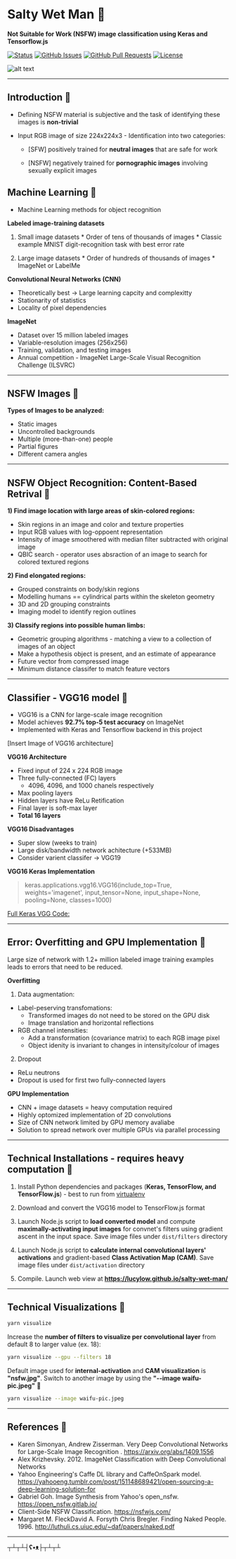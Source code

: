 # Salty Wet Man &#x1F499;

**Not Suitable for Work (NSFW) image classification using Keras and Tensorflow.js**

<div>
  
  [![Status](https://img.shields.io/badge/status-work--in--progress-success.svg)]()
  [![GitHub Issues](https://img.shields.io/github/issues/lucylow/salty-wet-man.svg)](https://github.com/lucylow/salty-wet-man/issues)
  [![GitHub Pull Requests](https://img.shields.io/github/issues-pr/lucylow/salty-wet-man.svg)](https://github.com/lucylow/salty-wet-man/pulls)
  [![License](https://img.shields.io/bower/l/bootstrap)]()

</div>

![alt text](https://github.com/lucylow/salty-wet-man/blob/master/readme-images/salty_wet_man.png)

---
## Introduction &#x1F499; 

* Defining NSFW material is subjective and the task of identifying these images is **non-trivial**
* Input RGB image of size 224x224x3 - Identification into two categories:

  * [SFW] positively trained for **neutral images** that are safe for work
  
  * [NSFW] negatively trained for **pornographic images** involving sexually explicit images


## Machine Learning  &#x1F499;

* Machine Learning methods for object recognition  

**Labeled image-training datasets**
  
  1) Small image datasets
    * Order of tens of thousands of images
    * Classic example MNIST digit-recognition task with best error rate
    
  2) Large image datasets
    * Order of hundreds of thousands of images
    * ImageNet or LabelMe
 
**Convolutional Neural Networks (CNN)**

  * Theoretically best -> Large learning capcity and complexitty
  * Stationarity of statistics
  * Locality of pixel dependencies


**ImageNet**

  * Dataset over 15 million labeled images
  * Variable-resolution images (256x256)
  * Training, validation, and testing images
  * Annual competition - ImageNet Large-Scale Visual Recognition Challenge (ILSVRC) 

---

## NSFW Images  &#x1F499;

**Types of Images to be analyzed:**

  * Static images
  * Uncontrolled backgrounds
  * Multiple (more-than-one) people
  * Partial figures
  * Different camera angles
  
  
---  

## NSFW Object Recognition: Content-Based Retrival &#x1F499;


**1) Find image location with large areas of skin-colored regions:**

  * Skin regions in an image and color and texture properties 
  * Input RGB values with log-oppoent representation
  * Intensity of image smoothered with median filter subtracted with original image
  * QBIC search - operator uses absraction of an image to search for colored textured regions

**2) Find elongated regions:**

  * Grouped constraints on body/skin regions
  * Modelling humans == cylindrical parts within the skeleton geometry
  * 3D and 2D grouping constraints
  * Imaging model to identify region outlines

**3) Classify regions into possible human limbs:**

  * Geometric grouping algorithms - matching a view to a collection of images of an object
  * Make a hypothesis object is present, and an estimate of appearance
  * Future vector from compressed image 
  * Minimum distance classifer to match feature vectors


---



## Classifier - VGG16 model &#x1F499;

* VGG16 is a CNN for large-scale image recognition 
* Model achieves **92.7% top-5 test accuracy** on ImageNet
* Implemented with Keras and Tensorflow backend in this project

[Insert Image of VGG16 architecture]

**VGG16 Architecture**

* Fixed input of 224 x 224 RGB image
* Three fully-connected (FC) layers 
  * 4096, 4096, and 1000 chanels respectively
* Max pooling layers
* Hidden layers have ReLu Retification
* Final layer is soft-max layer
* **Total 16 layers**

**VGG16 Disadvantages**

* Super slow (weeks to train)
* Large disk/bandwidth network achitecture (+533MB)
* Consider varient classifer -> VGG19


**VGG16 Keras Implementation**

> keras.applications.vgg16.VGG16(include_top=True, weights='imagenet', input_tensor=None, input_shape=None, pooling=None, classes=1000)

[Full Keras VGG Code:](https://keras.io/applications/#extract-features-with-vgg16)


---


## Error: Overfitting and GPU Implementation  &#x1F499;

Large size of network with 1.2+ million labeled image training examples leads to errors that need to be reduced.

**Overfitting**

1) Data augmentation: 
  * Label-peserving transfomations: 
    * Transformed images do not need to be stored on the GPU disk
    * Image translation and horizontal reflections
  * RGB channel intensities: 
    * Add a transformation (covariance matrix) to each RGB image pixel
    * Object idenity is invariant to changes in intensity/colour of images
  
2) Dropout
  * ReLu neutrons 
  * Dropout is used for first two fully-connected layers
  

**GPU Implementation**

* CNN + image datasets = heavy computation required
* Highly optomized implementation of 2D convolutions
* Size of CNN network limited by GPU memory avaliabe
* Solution to spread network over multiple GPUs via parallel processing 
  
---

## Technical Installations - requires heavy computation &#x1F499;

1. Install Python dependencies and packages (**Keras, TensorFlow, and TensorFlow.js**) - best to run from [virtualenv](https://virtualenv.pypa.io/en/latest/)
   
2. Download and convert the VGG16 model to TensorFlow.js format

3. Launch Node.js script to **load converted model** and compute **maximally-activating input images** for  convnet's filters using gradient ascent in the input space. Save image files under `dist/filters` directory 
   
4. Launch Node.js script to **calculate internal convolutional layers' activations** and gradient-based **Class Activation Map (CAM)**. Save image files under `dist/activation` directory
   
5. Compile. Launch web view at **https://lucylow.github.io/salty-wet-man/**


---


## Technical Visualizations &#x1F499;


```sh
yarn visualize
```


Increase the **number of filters to visualize per convolutional layer** from default 8 to larger value (ex. 18):


```sh
yarn visualize --gpu --filters 18
```


Default image used for **internal-activation** and **CAM visualization** is **"nsfw.jpg"**. Switch to another image by using the **"--image waifu-pic.jpeg"** 👀


```sh
yarn visualize --image waifu-pic.jpeg
```


---

## References &#x1F499;

* Karen Simonyan, Andrew Zisserman. Very Deep Convolutional Networks for Large-Scale Image Recognition . https://arxiv.org/abs/1409.1556
* Alex Krizhevsky. 2012. ImageNet Classification with Deep Convolutional Networks
* Yahoo Engineering's Caffe DL library and CaffeOnSpark model. https://yahooeng.tumblr.com/post/151148689421/open-sourcing-a-deep-learning-solution-for
* Gabriel Goh. Image Synthesis from Yahoo's open_nsfw. https://open_nsfw.gitlab.io/
* Client-Side NSFW Classification. https://nsfwjs.com/
* Margaret M. FleckDavid A. Forsyth Chris Bregler. Finding Naked People. 1996. http://luthuli.cs.uiuc.edu/~daf/papers/naked.pdf




---


**┬┴┬┴┤ʕ•ᴥ├┬┴┬┴**





